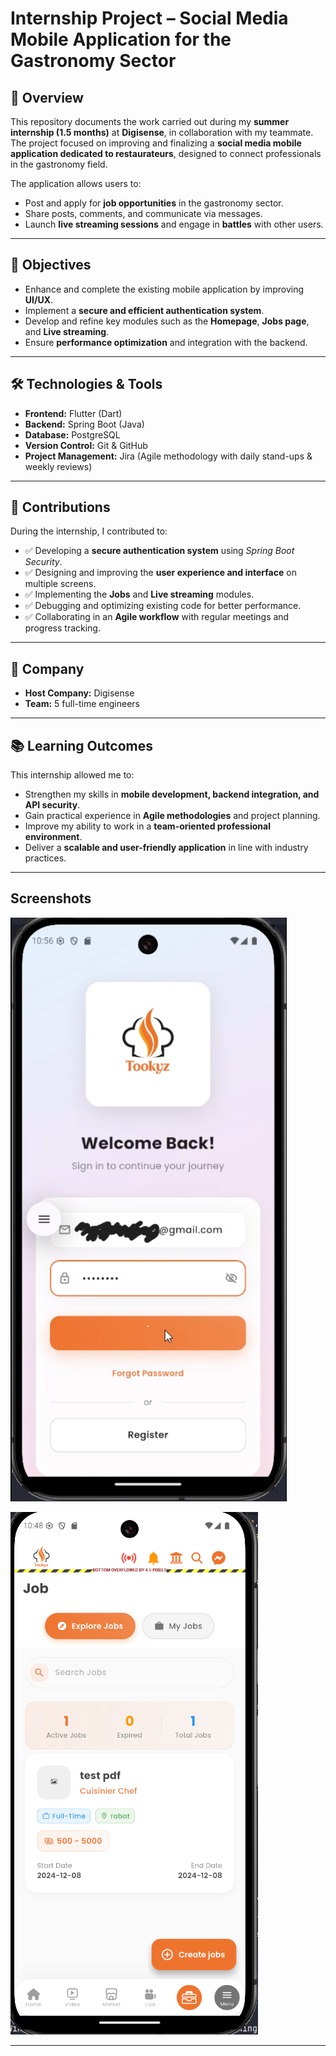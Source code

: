 # Internship Project – Social Media Mobile Application for the Gastronomy Sector

## 📌 Overview
This repository documents the work carried out during my **summer internship (1.5 months)** at **Digisense**, in collaboration with my teammate.  
The project focused on improving and finalizing a **social media mobile application dedicated to restaurateurs**, designed to connect professionals in the gastronomy field.  

The application allows users to:
- Post and apply for **job opportunities** in the gastronomy sector.  
- Share posts, comments, and communicate via messages.  
- Launch **live streaming sessions** and engage in **battles** with other users.  

---

## 🎯 Objectives
- Enhance and complete the existing mobile application by improving **UI/UX**.  
- Implement a **secure and efficient authentication system**.  
- Develop and refine key modules such as the **Homepage**, **Jobs page**, and **Live streaming**.  
- Ensure **performance optimization** and integration with the backend.  

---

## 🛠️ Technologies & Tools
- **Frontend:** Flutter (Dart)  
- **Backend:** Spring Boot (Java)  
- **Database:** PostgreSQL  
- **Version Control:** Git & GitHub  
- **Project Management:** Jira (Agile methodology with daily stand-ups & weekly reviews)  

---

## 📂 Contributions
During the internship, I contributed to:  
- ✅ Developing a **secure authentication system** using *Spring Boot Security*.  
- ✅ Designing and improving the **user experience and interface** on multiple screens.  
- ✅ Implementing the **Jobs** and **Live streaming** modules.  
- ✅ Debugging and optimizing existing code for better performance.  
- ✅ Collaborating in an **Agile workflow** with regular meetings and progress tracking.  

---

## 🏢 Company
- **Host Company:** Digisense  
- **Team:** 5 full-time engineers  
---

## 📚 Learning Outcomes
This internship allowed me to:  
- Strengthen my skills in **mobile development, backend integration, and API security**.  
- Gain practical experience in **Agile methodologies** and project planning.  
- Improve my ability to work in a **team-oriented professional environment**.  
- Deliver a **scalable and user-friendly application** in line with industry practices.  

---

## Screenshots
![alt text](https://github.com/Yazzine02/Summer_Internship_2025/blob/main/auth2.png "Authentication")

![alt text](https://github.com/Yazzine02/Summer_Internship_2025/blob/main/jobs.png "Jobs Page")

---
